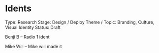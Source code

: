 # Idents

Type: Research
Stage: Design / Deploy
Theme / Topic: Branding, Culture, Visual Identity
Status: Draft

Benji B – Radio 1 ident

Mike Will – Mike will made it